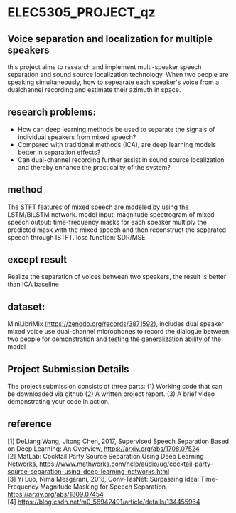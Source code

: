 # ELEC5305_PROJECT_qz

## Voice separation and localization for multiple speakers

this project aims to research and implement multi-speaker speech separation and sound source localization technology. When two people are speaking simultaneously, how to sepearate each speaker's voice from a dualchannel recording and estimate their azimuth in space.

## research problems:
- How can deep learning methods be used to separate the signals of individual speakers from mixed speech?
- Compared with traditional methods (ICA), are deep learning models better in separation effects?
- Can dual-channel recording further assist in sound source localization and thereby enhance the practicality of the system?

## method
The STFT features of mixed speech are modeled by using the LSTM/BiLSTM network.
model input: magnitude spectrogram of mixed speech
output: time-frequency masks for each speaker
multiply the predicted mask with the mixed speech and then reconstruct the separated speech through ISTFT.
loss function: SDR/MSE

## except result
Realize the separation of voices between two speakers, the result is better than ICA baseline


## dataset:
MiniLibriMix (https://zenodo.org/records/3871592), includes dual speaker mixed voice
use dual-channel microphones to record the dialogue between two people for demonstration and testing the generalization ability of the model



## Project Submission Details
The project submission consists of three parts:
(1) Working code that can be downloaded via github
(2) A written project report.
(3) A brief video demonstrating your code in action.


## reference


[1] DeLiang Wang, Jitong Chen, 2017, Supervised Speech Separation Based on Deep Learning: An Overview, https://arxiv.org/abs/1708.07524 <br>
[2] MatLab: Cocktail Party Source Separation Using Deep Learning Networks, https://www.mathworks.com/help/audio/ug/cocktail-party-source-separation-using-deep-learning-networks.html <br>
[3] Yi Luo, Nima Mesgarani, 2018, Conv-TasNet: Surpassing Ideal Time-Frequency Magnitude Masking for Speech Separation, https://arxiv.org/abs/1809.07454 <br>
[4] https://blog.csdn.net/m0_56942491/article/details/134455964 <br>







